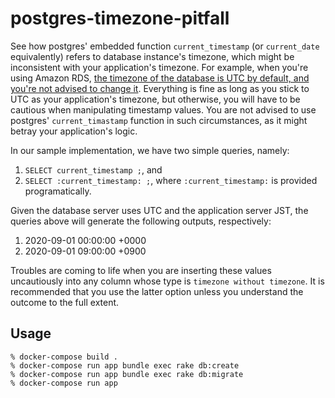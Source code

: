 # postgres-timezone-pitfall
See how postgres' embedded function `current_timestamp` (or `current_date` equivalently) refers to database instance's timezone, which might be inconsistent with your application's timezone. For example, when you're using Amazon RDS, [the timezone of the database is UTC by default, and you're not advised to change it](https://aws.amazon.com/premiumsupport/knowledge-center/rds-change-time-zone). Everything is fine as long as you stick to UTC as your application's timezone, but otherwise, you will have to be cautious when manipulating timestamp values. You are not advised to use postgres' `current_timastamp` function in such circumstances, as it might betray your application's logic.

In our sample implementation, we have two simple queries, namely:

1. `SELECT current_timestamp ;`, and
1. `SELECT :current_timestamp: ;`, where `:current_timestamp:` is provided programatically.

Given the database server uses UTC and the application server JST, the queries above will generate the following outputs, respectively:

1. 2020-09-01 00:00:00 +0000
1. 2020-09-01 09:00:00 +0900

Troubles are coming to life when you are inserting these values uncautiously into any column whose type is `timezone without timezone`. It is recommended that you use the latter option unless you understand the outcome to the full extent.

## Usage
```
% docker-compose build .
% docker-compose run app bundle exec rake db:create
% docker-compose run app bundle exec rake db:migrate
% docker-compose run app
```
